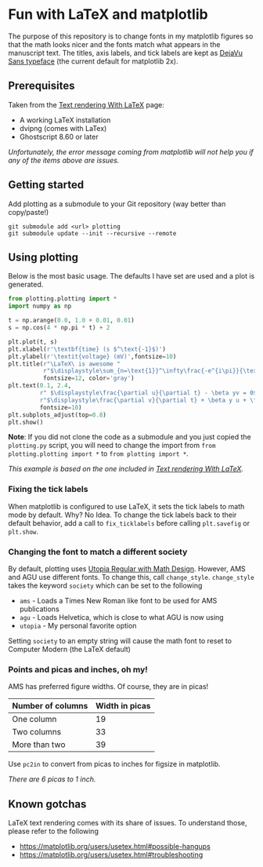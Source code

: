 # Fun with LaTeX and matplotlib

The purpose of this repository is to change fonts in my matplotlib
figures so that the math looks nicer and the fonts match what appears
in the manuscript text. The titles, axis labels, and tick labels are
kept as [DejaVu Sans typeface](https://en.wikipedia.org/wiki/DejaVu_fonts) (the current default for matplotlib 2x).

## Prerequisites

Taken from the [Text rendering With LaTeX](https://matplotlib.org/users/usetex.html) page:

* A working LaTeX installation
* dvipng (comes with LaTex)
* Ghostscript 8.60 or later

*Unfortunately, the error message coming from matplotlib will not help you if any of the items above are issues.*

## Getting started

Add plotting as a submodule to your Git repository (way better than copy/paste!)
```
git submodule add <url> plotting
git submodule update --init --recursive --remote
```

## Using plotting
Below is the most basic usage. The defaults I have set are used
and a plot is generated.

```python
from plotting.plotting import *
import numpy as np

t = np.arange(0.0, 1.0 + 0.01, 0.01)
s = np.cos(4 * np.pi * t) + 2

plt.plot(t, s)
plt.xlabel(r'\textbf{time} (s $^\text{-1}$)')
plt.ylabel(r'\textit{voltage} (mV)',fontsize=10)
plt.title(r"\LaTeX\ is awesome "
          r"$\displaystyle\sum_{n=\text{1}}^\infty\frac{-e^{i\pi}}{\text{2}^n}$!",
          fontsize=12, color='gray')
plt.text(0.1, 2.4,
         r" $\displaystyle\frac{\partial u}{\partial t} - \beta yv = 0$\newline"
         r"$\displaystyle\frac{\partial v}{\partial t} + \beta y u + \frac{\partial \Phi}{\partial y} = 0$",
         fontsize=10)
plt.subplots_adjust(top=0.8)
plt.show()
```

**Note**: If you did not clone the code as a submodule and you just copied the `plotting.py` script,
you will need to change the import from `from plotting.plotting import *` to `from plotting import *`.

*This example is based on the one included in [Text rendering With LaTeX](https://matplotlib.org/users/usetex.html).*

### Fixing the tick labels
When matplotlib is configured to use LaTeX, it sets the tick labels to math mode by
default. Why? No Idea. To change the tick labels back to their default behavior,
add a call to `fix_ticklabels` before calling `plt.savefig` or `plt.show`.

### Changing the font to match a different society
By default, plotting uses [Utopia Regular with Math Design](http://www.tug.dk/FontCatalogue/utopia-mathdesign/).
However, AMS and AGU use different fonts. To change this, call `change_style`.
`change_style` takes the keyword `society` which can be set to the following
* `ams` - Loads a Times New Roman like font to be used for AMS publications
* `agu` - Loads Helvetica, which is close to what AGU is now using
* `utopia` - My personal favorite option

Setting `society` to an empty string will cause the math font to reset to Computer Modern (the LaTeX default)

### Points and picas and inches, oh my!
AMS has preferred figure widths. Of course, they are in picas!

| Number of columns | Width in picas |
| ----------------- | -------------- |
| One column        | 19             |
| Two columns       | 33             |
| More than two     | 39             |

Use `pc2in` to convert from picas to inches for figsize in matplotlib.

*There are 6 picas to 1 inch.*


## Known gotchas
LaTeX text rendering comes with its share of issues. To understand those, please refer to
the following

* https://matplotlib.org/users/usetex.html#possible-hangups
* https://matplotlib.org/users/usetex.html#troubleshooting
